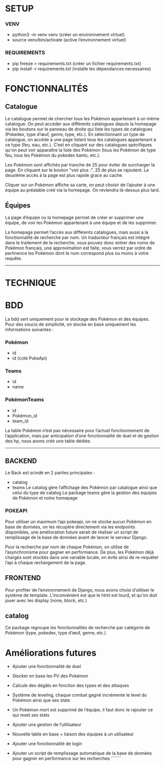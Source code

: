 # SETUP

### VENV

- python3 -m venv venv (créer un environnement virtuel)
- source venv/bin/activate (active l’environnement virtuel)

### REQUIREMENTS

- pip freeze > requirements.txt (créer un fichier requirements.txt)
- pip install -r requirements.txt (installe les dépendances necessaires)

# FONCTIONNALITÉS

## Catalogue

Le catalogue permet de chercher tous les Pokémon appartenant à un même catalogue. On peut accéder aux différents
catalogues depuis la homepage via les boutons sur le panneau de droite qui liste les types de catalogues
(Pokedex, type d’œuf, genre, type, etc.). En sélectionnant un type de catalogue,
on accède à une page listant tous les catalogues appartenant à ce type (feu, eau, etc.).
C’est en cliquant sur des catalogues spécifiques qu'on peut voir apparaître la liste des Pokémon
(tous les Pokémon de type feu, tous les Pokémon du pokedex kanto, etc.).

Les Pokémon sont affichés par tranche de 25 pour éviter de surcharger la page. En cliquant sur le bouton "voir plus :",
25 de plus se rajoutent. Le deuxième accès à la page est plus rapide grace au cache.

Cliquer sur un Pokémon affiche sa carte, on peut choisir de l’ajouter à une équipe au préalable créé via la homepage.
On reviendra là-dessus plus tard.

## Équipes

La page d’équipe ou la homepage permet de créer er supprimer une équipe, de voir les Pokémon appartenant à une équipe et
de les supprimer.

La homepage permet l’accès aux différents catalogues, mais aussi a la fonctionnalité de recherche par nom. Un traducteur
français est intégré dans le traitement de la recherche, vous pouvez donc entrer des noms de Pokémon français, une
approximation est faite, vous verrez par ordre de pertinence les Pokémon dont le nom correspond plus ou moins à votre
requête.

---

# TECHNIQUE

# BDD

La bdd sert uniquement pour le stockage des Pokémon et des équipes.
Pour des soucis de simplicité, on stocke en base uniquement les informations suivantes :

### Pokémon

- id
- id (coté PokeApi)

### Teams

- id
- name

### PokémonTeams

- id
- Pokémon_id
- team_id

La table Pokémon n’est pas nécessaire pour l’actuel fonctionnement de l’application, mais par anticipation d’une
fonctionnalité de duel et de gestion des hp, nous avons créé une table dédiée.

---

## BACKEND

Le Back est scindé en 2 parties principales :

- catalog
- teams
  Le catalog gère l’affichage des Pokémon par catalogue ainsi que celui du type de catalog
  Le package teams gère la gestion des équipes de Pokémon et notre homepage

### POKEAPI

Pour utiliser un maximum l’api pokeapi, on ne stocke aucun Pokémon en base de données, on les récupère directement via
les endpoints disponibles, une amélioration future serait de réaliser un script de remplissage de la base de données
avant de lancer le serveur Django.

Pour la recherche par nom de chaque Pokémon, on utilise de l’asynchronisme pour gagner en performance. De plus, les
Pokémon déjà chargés sont stockés dans une variable locale, on évite ainsi de re-requêter l’api à chaque rechargement de
la page.

## FRONTEND

Pour profiter de l’environnement de Django, nous avons choisi d’utiliser le système de template. L’inconvénient est que
le html est lourd, et qu'on doit jouer avec les display (none, block, etc.)

## catalog

Ce package regroupe les fonctionnalités de recherche par catégorie de Pokémon (type, pokedex, type d’œuf, genre, etc.)

# Améliorations futures

- Ajouter une fonctionnalité de duel
- Stocker en base les PV des Pokémon
- Calcule des dégâts en fonction des types et des attaques
- Système de leveling, chaque combat gagné incrémente le level du Pokémon ainsi que ses stats
- Un Pokémon mort est supprimé de l’équipe, il faut donc le rajouter ce qui reset ses stats


- Ajouter une gestion de l’utilisateur
- Nouvelle table en base + liaison des équipes à un utilisateur
- Ajouter une fonctionnalité de login


- Ajouter un script de remplissage automatique de la base de données pour gagner en performance sur les recherches
  ¯¯¯¯¯